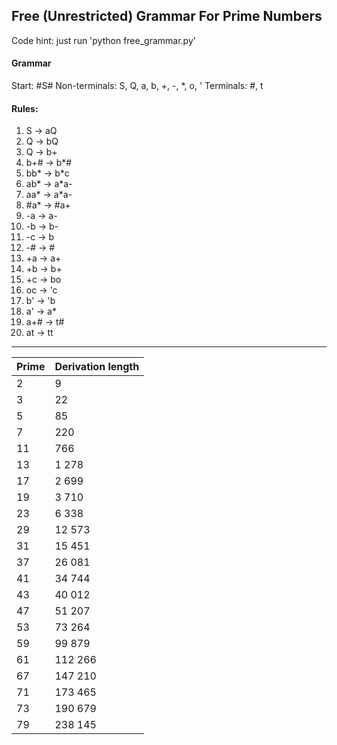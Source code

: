 ## Free (Unrestricted) Grammar For Prime Numbers
Code hint: just run 'python free_grammar.py'


#### Grammar
Start: #S#
Non-terminals: S, Q, a, b, +, -, *, o, '
Terminals: #, t
#### Rules:
1. S -> aQ
2. Q -> bQ
3. Q -> b+
4. b+# -> b*#
5. bb* -> b*c
6. ab* -> a*a-
7. aa* -> a*a-
8. #a* -> #a+
9. -a -> a-
10. -b -> b-
11. -c -> b
12. -# -> #
13. +a -> a+
14. +b -> b+
15. +c -> bo
16. oc -> 'c
17. b' -> 'b
18. a' -> a*
19. a+# -> t#
20. at -> tt


---------------------------
| Prime | Derivation length|
| ----- | -----------------|
| 2 | 9 |
| 3 | 22 |
| 5 | 85 |
| 7 | 220 |
| 11 | 766 |
| 13 | 1 278 |
| 17 | 2 699 |
| 19 | 3 710 |
| 23 | 6 338 |
| 29 | 12 573 |
| 31 | 15 451 |
| 37 | 26 081 |
| 41 | 34 744 |
| 43 | 40 012 |
| 47 | 51 207 |
| 53 | 73 264 |
| 59 | 99 879 |
| 61 | 112 266 |
| 67 | 147 210 |
| 71 | 173 465 |
| 73 | 190 679 |
| 79 | 238 145 |
